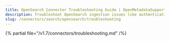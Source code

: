 ```yaml
---
title: OpenSearch Connector Troubleshooting Guide | OpenMetadataSupport
description: Troubleshoot OpenSearch ingestion issues like authentication failures, index access errors, or search gaps.
slug: /connectors/search/opensearch/troubleshooting
---
```


{% partial file="/v1.7/connectors/troubleshooting.md" /%}
